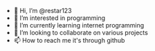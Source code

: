 - 👋 Hi, I’m @restar123
- 👀 I’m interested in programming
- 🌱 I’m currently learning internet programming
- 💞️ I’m looking to collaborate on various projects
- 📫 How to reach me it's through github

<!---
restar123/restar123 is a ✨ special ✨ repository because its `README.md` (this file) appears on your GitHub profile.
You can click the Preview link to take a look at your changes.
--->
